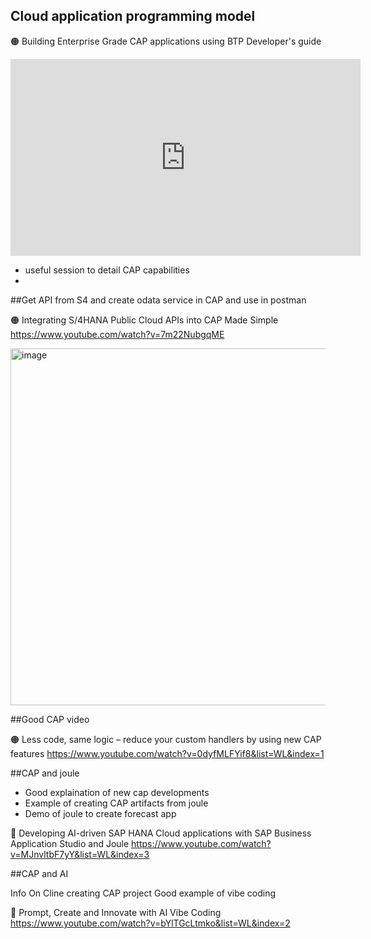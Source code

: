 ## Cloud application programming model


🟠 Building Enterprise Grade CAP applications using BTP Developer's guide

<iframe width="560" height="315" src="https://www.youtube.com/embed/tUKMUIL9C6k" title="YouTube video player" frameborder="0" allow="accelerometer; autoplay; clipboard-write; encrypted-media; gyroscope; picture-in-picture; web-share" allowfullscreen></iframe>

- useful session to detail CAP capabilities
- 

##Get API from S4 and create odata service in CAP and use in postman

🟠 Integrating S/4HANA Public Cloud APIs into CAP Made Simple
https://www.youtube.com/watch?v=7m22NubgqME


<img width="718" height="571" alt="image" src="https://github.com/user-attachments/assets/762b4b1e-7a58-4207-bd2f-07676300c233" />

##Good CAP video

🟠 Less code, same logic – reduce your custom handlers by using new CAP features
https://www.youtube.com/watch?v=0dyfMLFYif8&list=WL&index=1



##CAP and joule

- Good explaination of new cap developments
- Example of creating CAP artifacts from joule
- Demo of joule to create forecast app

🔵 Developing AI-driven SAP HANA Cloud applications with SAP Business Application Studio and Joule
https://www.youtube.com/watch?v=MJnvltbF7yY&list=WL&index=3


##CAP and AI 

Info On Cline creating CAP project
Good example of vibe coding

🔵 Prompt, Create and Innovate with AI Vibe Coding
https://www.youtube.com/watch?v=bYlTGcLtmko&list=WL&index=2

